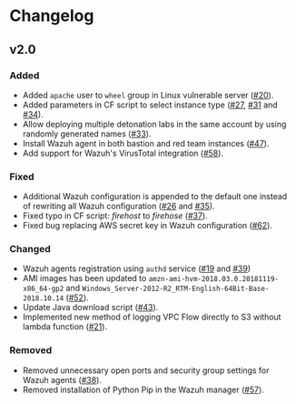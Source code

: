 # Changelog

## v2.0
### Added
* Added `apache` user to `wheel` group in Linux vulnerable server ([#20](https://github.com/sonofagl1tch/AWSDetonationLab/pull/20)).
* Added parameters in CF script to select instance type ([#27](https://github.com/sonofagl1tch/AWSDetonationLab/pull/27), [#31](https://github.com/sonofagl1tch/AWSDetonationLab/pull/31) and [#34](https://github.com/sonofagl1tch/AWSDetonationLab/pull/34)).
* Allow deploying multiple detonation labs in the same account by using randomly generated names ([#33](https://github.com/sonofagl1tch/AWSDetonationLab/pull/33)).
* Install Wazuh agent in both bastion and red team instances ([#47](https://github.com/sonofagl1tch/AWSDetonationLab/pull/47)).
* Add support for Wazuh's VirusTotal integration ([#58](https://github.com/sonofagl1tch/AWSDetonationLab/pull/58)).

### Fixed
* Additional Wazuh configuration is appended to the default one instead of rewriting all Wazuh configuration ([#26](https://github.com/sonofagl1tch/AWSDetonationLab/pull/26) and [#35](https://github.com/sonofagl1tch/AWSDetonationLab/pull/35)).
* Fixed typo in CF script: _firehost_ to _firehose_ ([#37](https://github.com/sonofagl1tch/AWSDetonationLab/pull/37)).
* Fixed bug replacing AWS secret key in Wazuh configuration ([#62](https://github.com/sonofagl1tch/AWSDetonationLab/pull/62)).

### Changed
* Wazuh agents registration using `authd` service ([#19](https://github.com/sonofagl1tch/AWSDetonationLab/pull/19) and [#39](https://github.com/sonofagl1tch/AWSDetonationLab/pull/39))
* AMI images has been updated to `amzn-ami-hvm-2018.03.0.20181119-x86_64-gp2` and `Windows_Server-2012-R2_RTM-English-64Bit-Base-2018.10.14` ([#52](https://github.com/sonofagl1tch/AWSDetonationLab/pull/52)).
* Update Java download script ([#43](https://github.com/sonofagl1tch/AWSDetonationLab/pull/43)).
* Implemented new method of logging VPC Flow directly to S3 without lambda function ([#21](https://github.com/sonofagl1tch/AWSDetonationLab/pull/21)).

### Removed
* Removed unnecessary open ports and security group settings for Wazuh agents ([#38](https://github.com/sonofagl1tch/AWSDetonationLab/pull/38)).
* Removed installation of Python Pip in the Wazuh manager ([#57](https://github.com/sonofagl1tch/AWSDetonationLab/pull/57)).
